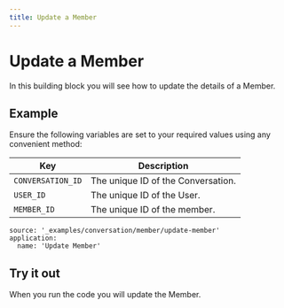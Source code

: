 ```yaml
---
title: Update a Member
---
```


# Update a Member

In this building block you will see how to update the details of a Member.

## Example

Ensure the following variables are set to your required values using any convenient method:

Key | Description
-- | --
`CONVERSATION_ID` | The unique ID of the Conversation.
`USER_ID` | The unique ID of the User.
`MEMBER_ID` | The unique ID of the member.

```building_blocks
source: '_examples/conversation/member/update-member'
application:
  name: 'Update Member'
```

## Try it out

When you run the code you will update the Member.
